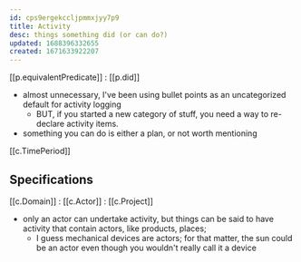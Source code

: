 ```yaml
---
id: cps9ergekccljpmmxjyy7p9
title: Activity
desc: things something did (or can do?)
updated: 1688396332655
created: 1671633922207
---
```


[[p.equivalentPredicate]] 
: [[p.did]]

- almost unnecessary, I've been using bullet points as an uncategorized default for activity logging
  - BUT, if you started a new category of stuff, you need a way to re-declare activity items.
- something you can do is either a plan, or not worth mentioning


[[c.TimePeriod]]

## Specifications

[[c.Domain]] 
: [[c.Actor]]
: [[c.Project]]

  - only an actor can undertake activity, but things can be said to have activity that contain actors, like products, places; 
    - I guess mechanical devices are actors; for that matter, the sun could be an actor even though you wouldn't really call it a device